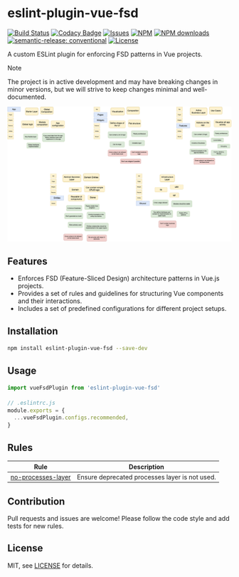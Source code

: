 # eslint-plugin-vue-fsd

[![Build Status](https://img.shields.io/github/actions/workflow/status/andrewmolyuk/eslint-plugin-vue-fsd/release.yml)](https://github.com/andrewmolyuk/eslint-plugin-vue-fsd/actions/workflows/release.yml)
[![Codacy Badge](https://app.codacy.com/project/badge/Grade/63a6f5a8e05845f4bc8bf828143ec631)](https://app.codacy.com/gh/andrewmolyuk/eslint-plugin-vue-fsd/dashboard?utm_source=gh&utm_medium=referral&utm_content=&utm_campaign=Badge_grade)
[![Issues](https://img.shields.io/github/issues/andrewmolyuk/eslint-plugin-vue-fsd)](https://github.com/andrewmolyuk/eslint-plugin-vue-fsd/issues)
[![NPM](https://img.shields.io/npm/v/eslint-plugin-vue-fsd.svg?style=flat)](https://www.npmjs.com/package/eslint-plugin-vue-fsd)
[![NPM downloads](https://img.shields.io/npm/dw/eslint-plugin-vue-fsd.svg?style=flat)](https://www.npmjs.com/package/eslint-plugin-vue-fsd)
[![semantic-release: conventional](https://img.shields.io/badge/semantic--release-conventional-e10079?logo=semantic-release)](https://github.com/semantic-release/semantic-release)
[![License](https://img.shields.io/npm/l/eslint-plugin-vue-fsd.svg)](LICENSE)

A custom ESLint plugin for enforcing FSD patterns in Vue projects.

> [!NOTE]
> The project is in active development and may have breaking changes in minor versions, but we will strive to keep changes minimal and well-documented.

![FSD Pattern](docs/assets/fsd.png)

## Features

- Enforces FSD (Feature-Sliced Design) architecture patterns in Vue.js projects.
- Provides a set of rules and guidelines for structuring Vue components and their interactions.
- Includes a set of predefined configurations for different project setups.

## Installation

```bash
npm install eslint-plugin-vue-fsd --save-dev
```

## Usage

```javascript
import vueFsdPlugin from 'eslint-plugin-vue-fsd'

// .eslintrc.js
module.exports = {
  ...vueFsdPlugin.configs.recommended,
}
```

## Rules

| Rule                                                     | Description                                    |
| -------------------------------------------------------- | ---------------------------------------------- |
| [no-processes-layer](./docs/rules/no-processes-layer.md) | Ensure deprecated processes layer is not used. |

## Contribution

Pull requests and issues are welcome! Please follow the code style and add tests for new rules.

## License

MIT, see [LICENSE](./LICENSE) for details.
